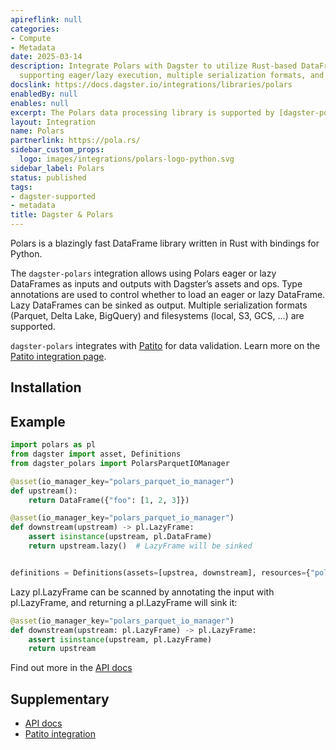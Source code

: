 ```yaml
---
apireflink: null
categories:
- Compute
- Metadata
date: 2025-03-14
description: Integrate Polars with Dagster to utilize Rust-based DataFrames in Python,
  supporting eager/lazy execution, multiple serialization formats, and data validation.
docslink: https://docs.dagster.io/integrations/libraries/polars
enabledBy: null
enables: null
excerpt: The Polars data processing library is supported by [dagster-polars](/integrations/polars)
layout: Integration
name: Polars
partnerlink: https://pola.rs/
sidebar_custom_props:
  logo: images/integrations/polars-logo-python.svg
sidebar_label: Polars
status: published
tags:
- dagster-supported
- metadata
title: Dagster & Polars
---
```

Polars is a blazingly fast DataFrame library written in Rust with bindings for Python.

The `dagster-polars` integration allows using Polars eager or lazy DataFrames as inputs and outputs with Dagster’s assets and ops. Type annotations are used to control whether to load an eager or lazy DataFrame. Lazy DataFrames can be sinked as output. Multiple serialization formats (Parquet, Delta Lake, BigQuery) and filesystems (local, S3, GCS, …) are supported.

`dagster-polars` integrates with [Patito](https://github.com/JakobGM/patito) for data validation. Learn more on the [Patito integration page](/integrations/libraries/patito).

## Installation

<PackageInstallInstructions packageName="dagster-polars" />

## Example

```python
import polars as pl
from dagster import asset, Definitions
from dagster_polars import PolarsParquetIOManager

@asset(io_manager_key="polars_parquet_io_manager")
def upstream():
    return DataFrame({"foo": [1, 2, 3]})

@asset(io_manager_key="polars_parquet_io_manager")
def downstream(upstream) -> pl.LazyFrame:
    assert isinstance(upstream, pl.DataFrame)
    return upstream.lazy()  # LazyFrame will be sinked


definitions = Definitions(assets=[upstrea, downstream], resources={"polars_parquet_io_manager": PolarsParquetIOManager(...)})
```

Lazy pl.LazyFrame can be scanned by annotating the input with pl.LazyFrame, and returning a pl.LazyFrame will sink it:

```python
@asset(io_manager_key="polars_parquet_io_manager")
def downstream(upstream: pl.LazyFrame) -> pl.LazyFrame:
    assert isinstance(upstream, pl.LazyFrame)
    return upstream
```

Find out more in the [API docs](/api/libraries/dagster-polars)

## Supplementary

- [API docs](/api/libraries/dagster-polars)
- [Patito integration](/integrations/libraries/patito)
